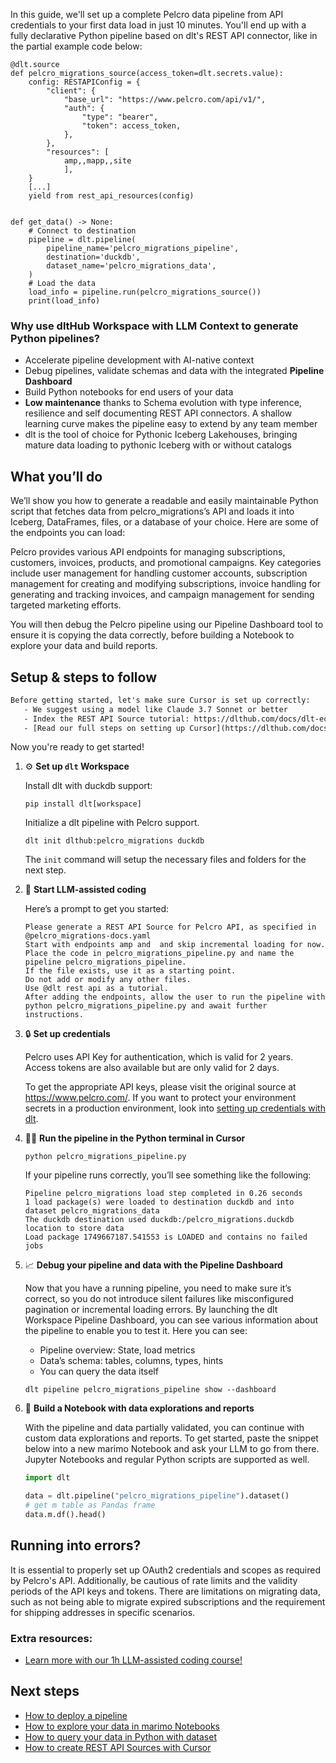 In this guide, we'll set up a complete Pelcro data pipeline from API credentials to your first data load in just 10 minutes. You'll end up with a fully declarative Python pipeline based on dlt's REST API connector, like in the partial example code below:

```python-outcome
@dlt.source
def pelcro_migrations_source(access_token=dlt.secrets.value):
    config: RESTAPIConfig = {
        "client": {
            "base_url": "https://www.pelcro.com/api/v1/",
            "auth": {
                "type": "bearer",
                "token": access_token,
            },
        },
        "resources": [
            amp,,mapp,,site
            ],
    }
    [...]
    yield from rest_api_resources(config)


def get_data() -> None:
    # Connect to destination
    pipeline = dlt.pipeline(
        pipeline_name='pelcro_migrations_pipeline',
        destination='duckdb',
        dataset_name='pelcro_migrations_data', 
    )
    # Load the data
    load_info = pipeline.run(pelcro_migrations_source())
    print(load_info) 
```

### Why use dltHub Workspace with LLM Context to generate Python pipelines?

- Accelerate pipeline development with AI-native context
- Debug pipelines, validate schemas and data with the integrated **Pipeline Dashboard**
- Build Python notebooks for end users of your data
- **Low maintenance** thanks to Schema evolution with type inference, resilience and self documenting REST API connectors. A shallow learning curve makes the pipeline easy to extend by any team member
- dlt is the tool of choice for Pythonic Iceberg Lakehouses, bringing mature data loading to pythonic Iceberg with or without catalogs

## What you’ll do

We’ll show you how to generate a readable and easily maintainable Python script that fetches data from pelcro_migrations’s API and loads it into Iceberg, DataFrames, files, or a database of your choice. Here are some of the endpoints you can load:

Pelcro provides various API endpoints for managing subscriptions, customers, invoices, products, and promotional campaigns. Key categories include user management for handling customer accounts, subscription management for creating and modifying subscriptions, invoice handling for generating and tracking invoices, and campaign management for sending targeted marketing efforts.

You will then debug the Pelcro pipeline using our Pipeline Dashboard tool to ensure it is copying the data correctly, before building a Notebook to explore your data and build reports.

## Setup & steps to follow

```default
Before getting started, let's make sure Cursor is set up correctly:
   - We suggest using a model like Claude 3.7 Sonnet or better
   - Index the REST API Source tutorial: https://dlthub.com/docs/dlt-ecosystem/verified-sources/rest_api/ and add it to context as **@dlt rest api**
   - [Read our full steps on setting up Cursor](https://dlthub.com/docs/dlt-ecosystem/llm-tooling/cursor-restapi#23-configuring-cursor-with-documentation)
```

Now you're ready to get started!

1. ⚙️ **Set up `dlt` Workspace**
    
    Install dlt with duckdb support:
    ```shell
    pip install dlt[workspace]
    ```

    Initialize a dlt pipeline with Pelcro support.
    ```shell
    dlt init dlthub:pelcro_migrations duckdb
    ```

    The `init` command will setup the necessary files and folders for the next step.
    
2. 🤠 **Start LLM-assisted coding**
    
    Here’s a prompt to get you started:
    
    ```prompt
    Please generate a REST API Source for Pelcro API, as specified in @pelcro_migrations-docs.yaml 
    Start with endpoints amp and  and skip incremental loading for now. 
    Place the code in pelcro_migrations_pipeline.py and name the pipeline pelcro_migrations_pipeline. 
    If the file exists, use it as a starting point. 
    Do not add or modify any other files. 
    Use @dlt rest api as a tutorial. 
    After adding the endpoints, allow the user to run the pipeline with python pelcro_migrations_pipeline.py and await further instructions.
    ```

    
3. 🔒 **Set up credentials** 
    
    Pelcro uses API Key for authentication, which is valid for 2 years. Access tokens are also available but are only valid for 2 days.
    
    To get the appropriate API keys, please visit the original source at https://www.pelcro.com/.
    If you want to protect your environment secrets in a production environment, look into [setting up credentials with dlt](https://dlthub.com/docs/walkthroughs/add_credentials).
    
4. 🏃‍♀️ **Run the pipeline in the Python terminal in Cursor**
    
    ```shell
    python pelcro_migrations_pipeline.py
    ```
    
    If your pipeline runs correctly, you’ll see something like the following:
    
    ```shell
    Pipeline pelcro_migrations load step completed in 0.26 seconds
    1 load package(s) were loaded to destination duckdb and into dataset pelcro_migrations_data
    The duckdb destination used duckdb:/pelcro_migrations.duckdb location to store data
    Load package 1749667187.541553 is LOADED and contains no failed jobs
    ```
    
5. 📈 **Debug your pipeline and data with the Pipeline Dashboard**

    Now that you have a running pipeline, you need to make sure it’s correct, so you do not introduce silent failures like misconfigured pagination or incremental loading errors. By launching the dlt Workspace Pipeline Dashboard, you can see various information about the pipeline to enable you to test it. Here you can see:
    - Pipeline overview: State, load metrics
    - Data’s schema: tables, columns, types, hints
    - You can query the data itself
    
    ```shell
    dlt pipeline pelcro_migrations_pipeline show --dashboard
    ```
    
6. 🐍 **Build a Notebook with data explorations and reports**

    With the pipeline and data partially validated, you can continue with custom data explorations and reports. To get started, paste the snippet below into a new marimo Notebook and ask your LLM to go from there. Jupyter Notebooks and regular Python scripts are supported as well.

    
    ```python
    import dlt

   data = dlt.pipeline("pelcro_migrations_pipeline").dataset()
   # get m table as Pandas frame
   data.m.df().head()
    ```

## Running into errors?

It is essential to properly set up OAuth2 credentials and scopes as required by Pelcro's API. Additionally, be cautious of rate limits and the validity periods of the API keys and tokens. There are limitations on migrating data, such as not being able to migrate expired subscriptions and the requirement for shipping addresses in specific scenarios.

### Extra resources:

- [Learn more with our 1h LLM-assisted coding course!](https://www.youtube.com/watch?v=GGid70rnJuM)

## Next steps

- [How to deploy a pipeline](https://dlthub.com/docs/walkthroughs/deploy-a-pipeline)
- [How to explore your data in marimo Notebooks](https://dlthub.com/docs/general-usage/dataset-access/marimo)
- [How to query your data in Python with dataset](https://dlthub.com/docs/general-usage/dataset-access/dataset)
- [How to create REST API Sources with Cursor](https://dlthub.com/docs/dlt-ecosystem/llm-tooling/cursor-restapi)